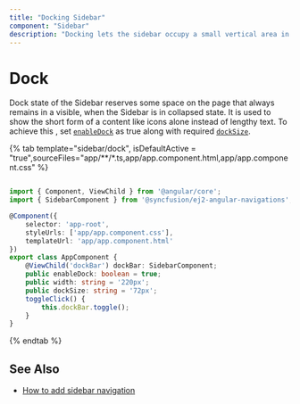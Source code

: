 ```yaml
---
title: "Docking Sidebar"
component: "Sidebar"
description: "Docking lets the sidebar occupy a small vertical area in a page always and typically contains shortened view of navigation options."
---
```


# Dock

Dock state of the Sidebar reserves some space on the page that always remains in a visible, when the Sidebar is in collapsed state. It is used to show the short form of a content like icons alone instead of lengthy text. To achieve this , set [`enableDock`](../api/sidebar/#enabledock) as true along with required [`dockSize`](../api/sidebar/#docksize).

{% tab template="sidebar/dock", isDefaultActive = "true",sourceFiles="app/**/*.ts,app/app.component.html,app/app.component.css" %}

```typescript

import { Component, ViewChild } from '@angular/core';
import { SidebarComponent } from '@syncfusion/ej2-angular-navigations';

@Component({
    selector: 'app-root',
    styleUrls: ['app/app.component.css'],
    templateUrl: 'app/app.component.html'
})
export class AppComponent {
    @ViewChild('dockBar') dockBar: SidebarComponent;
    public enableDock: boolean = true;
    public width: string = '220px';
    public dockSize: string = '72px';
    toggleClick() {
        this.dockBar.toggle();
    }
}

```

{% endtab %}

## See Also

* [How to add sidebar navigation](./how-to/sidebar-with-treeview)